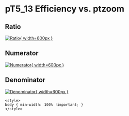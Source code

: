# pT5_13 Efficiency vs. ptzoom

## Ratio

[![Ratio](../mtv/var/pT5_13_eff_ptzoom.png){ width=600px }](../mtv/var/pT5_13_eff_ptzoom.pdf)

## Numerator

[![Numerator](../mtv/num/pT5_13_eff_ptzoom_num.png){ width=600px }](../mtv/num/pT5_13_eff_ptzoom_num.pdf)

## Denominator

[![Denominator](../mtv/den/pT5_13_eff_ptzoom_den.png){ width=600px }](../mtv/den/pT5_13_eff_ptzoom_den.pdf)


``` {=html}
<style>
body { min-width: 100% !important; }
</style>
```
